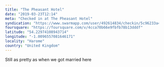 ```yaml
---
title: "The Pheasant Hotel"
date: "2019-03-23T12:14"
meta: "Checked in at The Pheasant Hotel"
syndication: "https://www.swarmapp.com/user/492614834/checkin/5c96233a4ac28a002c780e02"
foursquare: "https://foursquare.com/v/4cca70b66e9fbfb78b13dddf"
latitude: "54.22974108943714"
longitude: "-1.0096557081646171"
locality: "Harome"
country: "United Kingdom"
---
```

Still as pretty as when we got married here
